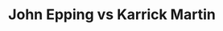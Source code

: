 ---
title: John Epping vs Karrick Martin
player1:
  name: Epping, John
  percent: 90
  wins: 1
  losses: 1
player2:
  name: Martin, Karrick
  percent: 88
  wins: 1
  losses: 1
games:
- player1:
    team: 'ON'
    position: Fourth
    percent: 96
    win: 1
    loss: 0
  player2:
    team: AB
    position: Lead
    percent: 83
    win: 0
    loss: 1
  event: Brier
  year: 2018
  draw: Pool(18)
  score: ON 9 - AB 7
- player1:
    team: 'ON'
    position: Fourth
    percent: 84
    win: 0
    loss: 1
  player2:
    team: AB
    position: Lead
    percent: 94
    win: 1
    loss: 0
  event: Brier
  year: 2018
  draw: Semi-Final(22)
  score: AB 6 - ON 4
- player1:
    team: Eppi
    position: Fourth
    percent: 80
    win: 0
    loss: 1
  player2:
    team: Bott
    position: Lead
    percent: 88
    win: 1
    loss: 0
  event: Trials (Men)
  year: 2017
  draw: Round Robin(16)
  score: Eppi 6 - Bott 7
---